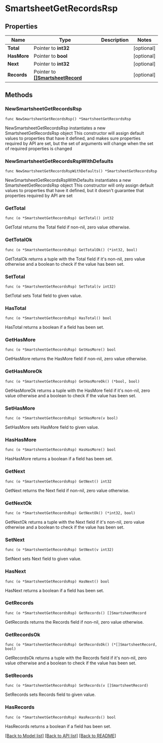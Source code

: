 # SmartsheetGetRecordsRsp

## Properties

Name | Type | Description | Notes
------------ | ------------- | ------------- | -------------
**Total** | Pointer to **int32** |  | [optional] 
**HasMore** | Pointer to **bool** |  | [optional] 
**Next** | Pointer to **int32** |  | [optional] 
**Records** | Pointer to [**[]SmartsheetRecord**](SmartsheetRecord.md) |  | [optional] 

## Methods

### NewSmartsheetGetRecordsRsp

`func NewSmartsheetGetRecordsRsp() *SmartsheetGetRecordsRsp`

NewSmartsheetGetRecordsRsp instantiates a new SmartsheetGetRecordsRsp object
This constructor will assign default values to properties that have it defined,
and makes sure properties required by API are set, but the set of arguments
will change when the set of required properties is changed

### NewSmartsheetGetRecordsRspWithDefaults

`func NewSmartsheetGetRecordsRspWithDefaults() *SmartsheetGetRecordsRsp`

NewSmartsheetGetRecordsRspWithDefaults instantiates a new SmartsheetGetRecordsRsp object
This constructor will only assign default values to properties that have it defined,
but it doesn't guarantee that properties required by API are set

### GetTotal

`func (o *SmartsheetGetRecordsRsp) GetTotal() int32`

GetTotal returns the Total field if non-nil, zero value otherwise.

### GetTotalOk

`func (o *SmartsheetGetRecordsRsp) GetTotalOk() (*int32, bool)`

GetTotalOk returns a tuple with the Total field if it's non-nil, zero value otherwise
and a boolean to check if the value has been set.

### SetTotal

`func (o *SmartsheetGetRecordsRsp) SetTotal(v int32)`

SetTotal sets Total field to given value.

### HasTotal

`func (o *SmartsheetGetRecordsRsp) HasTotal() bool`

HasTotal returns a boolean if a field has been set.

### GetHasMore

`func (o *SmartsheetGetRecordsRsp) GetHasMore() bool`

GetHasMore returns the HasMore field if non-nil, zero value otherwise.

### GetHasMoreOk

`func (o *SmartsheetGetRecordsRsp) GetHasMoreOk() (*bool, bool)`

GetHasMoreOk returns a tuple with the HasMore field if it's non-nil, zero value otherwise
and a boolean to check if the value has been set.

### SetHasMore

`func (o *SmartsheetGetRecordsRsp) SetHasMore(v bool)`

SetHasMore sets HasMore field to given value.

### HasHasMore

`func (o *SmartsheetGetRecordsRsp) HasHasMore() bool`

HasHasMore returns a boolean if a field has been set.

### GetNext

`func (o *SmartsheetGetRecordsRsp) GetNext() int32`

GetNext returns the Next field if non-nil, zero value otherwise.

### GetNextOk

`func (o *SmartsheetGetRecordsRsp) GetNextOk() (*int32, bool)`

GetNextOk returns a tuple with the Next field if it's non-nil, zero value otherwise
and a boolean to check if the value has been set.

### SetNext

`func (o *SmartsheetGetRecordsRsp) SetNext(v int32)`

SetNext sets Next field to given value.

### HasNext

`func (o *SmartsheetGetRecordsRsp) HasNext() bool`

HasNext returns a boolean if a field has been set.

### GetRecords

`func (o *SmartsheetGetRecordsRsp) GetRecords() []SmartsheetRecord`

GetRecords returns the Records field if non-nil, zero value otherwise.

### GetRecordsOk

`func (o *SmartsheetGetRecordsRsp) GetRecordsOk() (*[]SmartsheetRecord, bool)`

GetRecordsOk returns a tuple with the Records field if it's non-nil, zero value otherwise
and a boolean to check if the value has been set.

### SetRecords

`func (o *SmartsheetGetRecordsRsp) SetRecords(v []SmartsheetRecord)`

SetRecords sets Records field to given value.

### HasRecords

`func (o *SmartsheetGetRecordsRsp) HasRecords() bool`

HasRecords returns a boolean if a field has been set.


[[Back to Model list]](../README.md#documentation-for-models) [[Back to API list]](../README.md#documentation-for-api-endpoints) [[Back to README]](../README.md)


